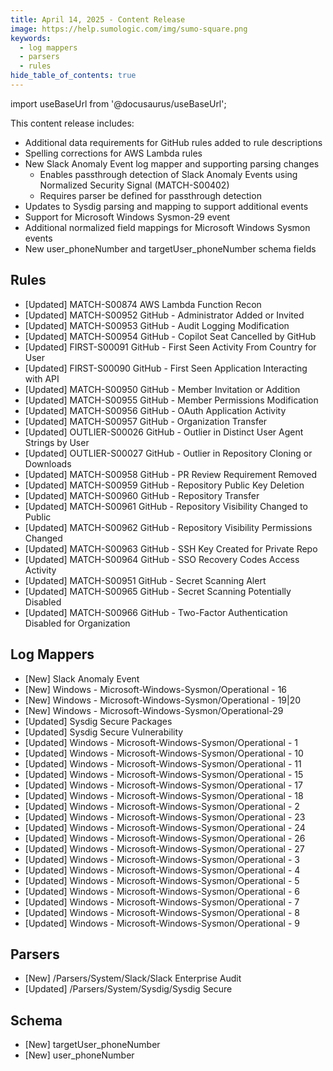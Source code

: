 ```yaml
---
title: April 14, 2025 - Content Release
image: https://help.sumologic.com/img/sumo-square.png
keywords:
  - log mappers
  - parsers
  - rules
hide_table_of_contents: true    
---
```


import useBaseUrl from '@docusaurus/useBaseUrl';

This content release includes:
- Additional data requirements for GitHub rules added to rule descriptions
- Spelling corrections for AWS Lambda rules
- New Slack Anomaly Event log mapper and supporting parsing changes
   - Enables passthrough detection of Slack Anomaly Events using Normalized Security Signal (MATCH-S00402)
   - Requires parser be defined for passthrough detection
- Updates to Sysdig parsing and mapping to support additional events
- Support for Microsoft Windows Sysmon-29 event
- Additional normalized field mappings for Microsoft Windows Sysmon events
- New user_phoneNumber and targetUser_phoneNumber schema fields


## Rules
- [Updated] MATCH-S00874 AWS Lambda Function Recon
- [Updated] MATCH-S00952 GitHub - Administrator Added or Invited
- [Updated] MATCH-S00953 GitHub - Audit Logging Modification
- [Updated] MATCH-S00954 GitHub - Copilot Seat Cancelled by GitHub
- [Updated] FIRST-S00091 GitHub - First Seen Activity From Country for User
- [Updated] FIRST-S00090 GitHub - First Seen Application Interacting with API
- [Updated] MATCH-S00950 GitHub - Member Invitation or Addition
- [Updated] MATCH-S00955 GitHub - Member Permissions Modification
- [Updated] MATCH-S00956 GitHub - OAuth Application Activity
- [Updated] MATCH-S00957 GitHub - Organization Transfer
- [Updated] OUTLIER-S00026 GitHub - Outlier in Distinct User Agent Strings by User
- [Updated] OUTLIER-S00027 GitHub - Outlier in Repository Cloning or Downloads
- [Updated] MATCH-S00958 GitHub - PR Review Requirement Removed
- [Updated] MATCH-S00959 GitHub - Repository Public Key Deletion
- [Updated] MATCH-S00960 GitHub - Repository Transfer
- [Updated] MATCH-S00961 GitHub - Repository Visibility Changed to Public
- [Updated] MATCH-S00962 GitHub - Repository Visibility Permissions Changed
- [Updated] MATCH-S00963 GitHub - SSH Key Created for Private Repo
- [Updated] MATCH-S00964 GitHub - SSO Recovery Codes Access Activity
- [Updated] MATCH-S00951 GitHub - Secret Scanning Alert
- [Updated] MATCH-S00965 GitHub - Secret Scanning Potentially Disabled
- [Updated] MATCH-S00966 GitHub - Two-Factor Authentication Disabled for Organization

## Log Mappers
- [New] Slack Anomaly Event
- [New] Windows - Microsoft-Windows-Sysmon/Operational - 16
- [New] Windows - Microsoft-Windows-Sysmon/Operational - 19|20
- [New] Windows - Microsoft-Windows-Sysmon/Operational-29
- [Updated] Sysdig Secure Packages
- [Updated] Sysdig Secure Vulnerability
- [Updated] Windows - Microsoft-Windows-Sysmon/Operational - 1
- [Updated] Windows - Microsoft-Windows-Sysmon/Operational - 10
- [Updated] Windows - Microsoft-Windows-Sysmon/Operational - 11
- [Updated] Windows - Microsoft-Windows-Sysmon/Operational - 15
- [Updated] Windows - Microsoft-Windows-Sysmon/Operational - 17
- [Updated] Windows - Microsoft-Windows-Sysmon/Operational - 18
- [Updated] Windows - Microsoft-Windows-Sysmon/Operational - 2
- [Updated] Windows - Microsoft-Windows-Sysmon/Operational - 23
- [Updated] Windows - Microsoft-Windows-Sysmon/Operational - 24
- [Updated] Windows - Microsoft-Windows-Sysmon/Operational - 26
- [Updated] Windows - Microsoft-Windows-Sysmon/Operational - 27
- [Updated] Windows - Microsoft-Windows-Sysmon/Operational - 3
- [Updated] Windows - Microsoft-Windows-Sysmon/Operational - 4
- [Updated] Windows - Microsoft-Windows-Sysmon/Operational - 5
- [Updated] Windows - Microsoft-Windows-Sysmon/Operational - 6
- [Updated] Windows - Microsoft-Windows-Sysmon/Operational - 7
- [Updated] Windows - Microsoft-Windows-Sysmon/Operational - 8
- [Updated] Windows - Microsoft-Windows-Sysmon/Operational - 9

## Parsers
- [New] /Parsers/System/Slack/Slack Enterprise Audit
- [Updated] /Parsers/System/Sysdig/Sysdig Secure

## Schema
- [New] targetUser_phoneNumber
- [New] user_phoneNumber